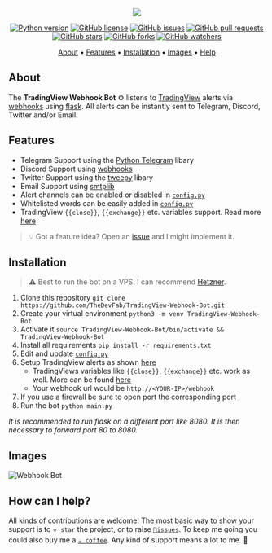 <p align="center"><a href="https://github.com/TheDevFab/TradingView-Webhook-Bot" target="_blank"><img src="https://i.imgur.com/ubEoI7w.png"></a></p>

<p align="center">
    <a href="https://www.python.org/downloads/release/python-380/"><img src="https://img.shields.io/badge/python-3.8-blue.svg?style=plastic" alt="Python version"></a>
    <a href="https://github.com/TheDevFab/TradingView-Webhook-Bot/blob/master/LICENSE"><img src="https://img.shields.io/github/license/TheDevFab/TradingView-Webhook-Bot?style=plastic" alt="GitHub license"></a>
    <a href="https://github.com/TheDevFab/TradingView-Webhook-Bot/issues"><img src="https://img.shields.io/github/issues/TheDevFab/TradingView-Webhook-Bot?style=plastic" alt="GitHub issues"></a>
    <a href="https://github.com/TheDevFab/TradingView-Webhook-Bot/pulls"><img src="https://img.shields.io/github/issues-pr/TheDevFab/TradingView-Webhook-Bot?style=plastic" alt="GitHub pull requests"></a>
    <br /><a href="https://github.com/TheDevFab/TradingView-Webhook-Bot/stargazers"><img src="https://img.shields.io/github/stars/TheDevFab/TradingView-Webhook-Bot?style=social" alt="GitHub stars"></a>
    <a href="https://github.com/TheDevFab/TradingView-Webhook-Bot/network/members"><img src="https://img.shields.io/github/forks/TheDevFab/TradingView-Webhook-Bot?style=social" alt="GitHub forks"></a>
    <a href="https://github.com/TheDevFab/TradingView-Webhook-Bot/watchers"><img src="https://img.shields.io/github/watchers/TheDevFab/TradingView-Webhook-Bot?style=social" alt="GitHub watchers"></a>
</p>

<p align="center">
  <a href="#about">About</a>
  •
  <a href="#features">Features</a>
  •
  <a href="#installation">Installation</a>
  •
  <a href="#images">Images</a>
  •
  <a href="#how-can-i-help">Help</a>
</p>

## About
The **TradingView Webhook Bot** ⚙️ listens to [TradingView](https://tradingview.com) alerts via [webhooks](https://www.tradingview.com/support/solutions/43000529348-i-want-to-know-more-about-webhooks/) using [flask](https://flask.palletsprojects.com/en/1.1.x/).
All alerts can be instantly sent to Telegram, Discord, Twitter and/or Email. 

## Features
- Telegram Support using the [Python Telegram](https://github.com/python-telegram-bot/python-telegram-bot) libary
- Discord Support using [webhooks](https://support.discord.com/hc/de/articles/228383668-Webhooks-verwenden)
- Twitter Support using the [tweepy](https://github.com/tweepy/tweepy) libary
- Email Support using [smtplib](https://docs.python.org/3/library/smtplib.html)
- Alert channels can be enabled or disabled in [`config.py`](https://github.com/TheDevFab/TradingView-Webhook-Bot/blob/master/config.py)
- Whitelisted words can be easily added in [`config.py`](https://github.com/TheDevFab/TradingView-Webhook-Bot/blob/master/config.py)
- TradingView `{{close}}`, `{{exchange}}` etc. variables support. Read more [here](https://www.tradingview.com/blog/en/introducing-variables-in-alerts-14880/)

> 💡 Got a feature idea? Open an [issue](https://github.com/TheDevFab/TradingView-Webhook-Bot/issues/new) and I might implement it.

## Installation
> ⚠️ Best to run the bot on a VPS. I can recommend [Hetzner](https://hetzner.com/).
1. Clone this repository `git clone https://github.com/TheDevFab/TradingView-Webhook-Bot.git`
1. Create your virtual environment `python3 -m venv TradingView-Webhook-Bot`
1. Activate it `source TradingView-Webhook-Bot/bin/activate && TradingView-Webhook-Bot`
1. Install all requirements `pip install -r requirements.txt`
1. Edit and update [`config.py`](https://github.com/TheDevFab/TradingView-Webhook-Bot/blob/master/config.py)
1. Setup TradingView alerts as shown [here](https://i.imgur.com/71UYTcu.png)
    - TradingViews variables like `{{close}}`, `{{exchange}}` etc. work as well. More can be found [here](https://www.tradingview.com/blog/en/introducing-variables-in-alerts-14880/)
    - Your webhook url would be `http://<YOUR-IP>/webhook`
1. If you use a firewall be sure to open port the corresponding port
1. Run the bot `python main.py`

*It is recommended to run flask on a different port like 8080. It is then necessary to forward port 80 to 8080.*

## Images
![Webhook Bot](https://i.imgur.com/vZA42cc.png)

## How can I help?
All kinds of contributions are welcome!
The most basic way to show your support is to `⭐️ star` the project, or to raise [`🐞issues`](https://github.com/TheDevFab/TradingView-Webhook-Bot/issues/new). To keep me going you could also buy me a [`☕️ coffee`](http://fabian.cx/buymeacoffee). Any kind of support means a lot to me. 🙌